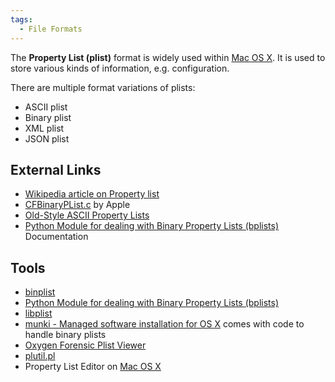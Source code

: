 ```yaml
---
tags:
  - File Formats
---
```

The **Property List (plist)** format is widely used within [Mac OS X](mac_os_x.md).
It is used to store various kinds of information, e.g. configuration.

There are multiple format variations of plists:

* ASCII plist
* Binary plist
* XML plist
* JSON plist

## External Links

* [Wikipedia article on Property list](http://en.wikipedia.org/wiki/Property_list)
* [CFBinaryPList.c](http://opensource.apple.com/source/CF/CF-550/CFBinaryPList.c)
  by Apple
* [Old-Style ASCII Property Lists](https://developer.apple.com/library/mac/documentation/Cocoa/Conceptual/PropertyLists/OldStylePlists/OldStylePLists.html)
* [Python Module for dealing with Binary Property Lists (bplists)](http://digitalinvestigation.wordpress.com/2012/03/08/free-python-module/)
  Documentation

## Tools

* [binplist](binplist.md)
* [Python Module for dealing with Binary Property Lists (bplists)](http://code.google.com/p/ccl-bplist/)
* [libplist](https://github.com/JonathanBeck/libplist)
* [munki - Managed software installation for OS X](http://code.google.com/p/munki/)
  comes with code to handle binary plists
* [Oxygen Forensic Plist Viewer](oxygen_forensic_plist_viewer.md)
* [plutil.pl](http://scw.us/iPhone/plutil/)
* Property List Editor on [Mac OS X](mac_os_x.md)
